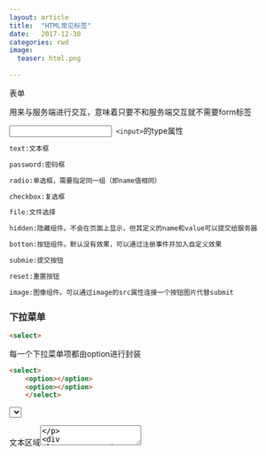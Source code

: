 ```yaml
---
layout: article
title:  "HTML常见标签"
date:   2017-12-30 
categories: rwd
image:
  teaser: html.png
  
---
```




表单<form>

用来与服务端进行交互，意味着只要不和服务端交互就不需要form标签

<input>```
<input>```的type属性
```html
text:文本框

password:密码框

radio:单选框，需要指定同一组（即name值相同）

checkbox:复选框

file:文件选择

hidden:隐藏组件。不会在页面上显示，但其定义的name和value可以提交给服务器

botton:按钮组件。默认没有效果，可以通过注册事件并加入自定义效果

submie:提交按钮

reset:重置按钮

image:图像组件。可以通过image的src属性连接一个按钮图片代替submit
```

### 下拉菜单
```html
<select>
```
每一个下拉菜单项都由option进行封装

```html
<select>
    <option></option>
    <option></option>
    </select>
```

<select>
    <option></option>
    <option></option>
    </select>

文本区域<textarea>
```html
<textarea>
```



表格
```
<table>
  <tbody>
    <tr>
      <td></td>
      <td></td>
    </tr>
  </tbody>
</table>
```
<table>
  <tbody>
    <tr>
      <td></td>
      <td></td>
    </tr>
  </tbody>
</table>


## form标签常见属性

action

method(get和post)

get和post区别:

get会将提交的数据显示在浏览器的地址栏上，post则不会

get提交的数据的体积受地址栏的限制（即不能超过地址栏的长度），post没有这种限制

get对于敏感信息不安全（如用户名和密码），post安全

get会将提交的信息封装在请求行，即http消息头之前，post会将提交信息封装在数据何体中，即http消息头之后的空行后

对于服务器来说：

表单form提交数据尽量用post，因为涉及到编码问题。tomcat服务端默认的解码是ISO8859-1

对于post提交的中文，在服务端可以直接使用setCharacterEncoding("gbk")就可以解决。而对于get提交的中文，在服务端只能通过ISO8859-1将数据编码一次，再通过指定的码表（如GBK）解码。
